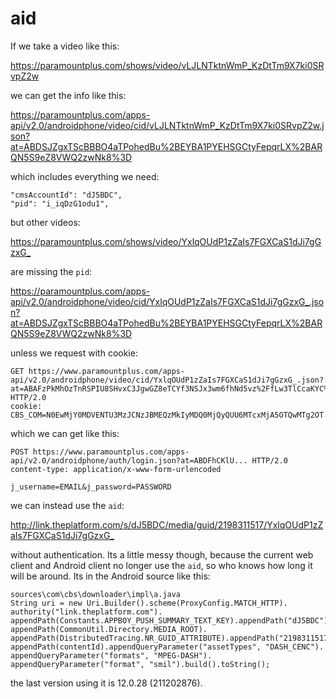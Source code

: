# aid

If we take a video like this:

<https://paramountplus.com/shows/video/vLJLNTktnWmP_KzDtTm9X7ki0SRvpZ2w>

we can get the info like this:

<https://paramountplus.com/apps-api/v2.0/androidphone/video/cid/vLJLNTktnWmP_KzDtTm9X7ki0SRvpZ2w.json?at=ABDSJZgxTScBBBO4aTPohedBu%2BEYBA1PYEHSGCtyFepqrLX%2BARQN5S9eZ8VWQ2zwNk8%3D>

which includes everything we need:

~~~
"cmsAccountId": "dJ5BDC",
"pid": "i_iqDzG1odu1",
~~~

but other videos:

<https://paramountplus.com/shows/video/YxlqOUdP1zZaIs7FGXCaS1dJi7gGzxG_>

are missing the `pid`:

<https://paramountplus.com/apps-api/v2.0/androidphone/video/cid/YxlqOUdP1zZaIs7FGXCaS1dJi7gGzxG_.json?at=ABDSJZgxTScBBBO4aTPohedBu%2BEYBA1PYEHSGCtyFepqrLX%2BARQN5S9eZ8VWQ2zwNk8%3D>

unless we request with cookie:

~~~
GET https://www.paramountplus.com/apps-api/v2.0/androidphone/video/cid/YxlqOUdP1zZaIs7FGXCaS1dJi7gGzxG_.json?at=ABAFzPkMhOzTnRSPIU8SHvxC3JgwGZ8eTCYf3NSJx3wm6fhNd5vz%2FfLw3TlCcaKYC%2Bc%3D HTTP/2.0
cookie: CBS_COM=N0EwMjY0MDVENTU3MzJCNzJBMEQzMkIyMDQ0MjQyQUU6MTcxMjA5OTQwMTg2OT...
~~~

which we can get like this:

~~~
POST https://www.paramountplus.com/apps-api/v2.0/androidphone/auth/login.json?at=ABDFhCKlU... HTTP/2.0
content-type: application/x-www-form-urlencoded

j_username=EMAIL&j_password=PASSWORD
~~~

we can instead use the `aid`:

<http://link.theplatform.com/s/dJ5BDC/media/guid/2198311517/YxlqOUdP1zZaIs7FGXCaS1dJi7gGzxG_>

without authentication. Its a little messy though, because the current web client
and Android client no longer use the `aid`, so who knows how long it will be
around. Its in the Android source like this:

~~~
sources\com\cbs\downloader\impl\a.java
String uri = new Uri.Builder().scheme(ProxyConfig.MATCH_HTTP).
authority("link.theplatform.com").
appendPath(Constants.APPBOY_PUSH_SUMMARY_TEXT_KEY).appendPath("dJ5BDC").
appendPath(CommonUtil.Directory.MEDIA_ROOT).
appendPath(DistributedTracing.NR_GUID_ATTRIBUTE).appendPath("2198311517").
appendPath(contentId).appendQueryParameter("assetTypes", "DASH_CENC").
appendQueryParameter("formats", "MPEG-DASH").
appendQueryParameter("format", "smil").build().toString();
~~~

the last version using it is 12.0.28 (211202876).
